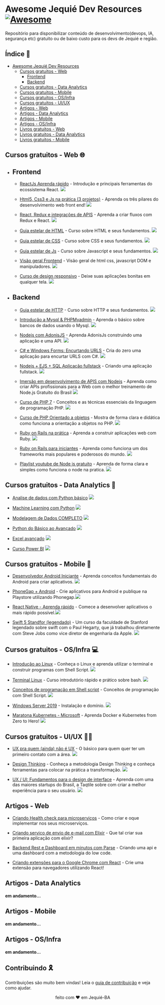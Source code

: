 # Awesome Jequié Dev Resources [![Awesome](https://cdn.rawgit.com/sindresorhus/awesome/d7305f38d29fed78fa85652e3a63e154dd8e8829/media/badge.svg)](https://github.com/topics/awesome)

Repositório para disponibilizar conteúdo de desenvolvimento(devops, IA, segurança etc) gratuito ou de baixo custo para os devs de Jequié e região.

## Índice 📖

- [Awesome Jequié Dev Resources](#Awesome-Jequié-Dev-Resources)
  - [Cursos gratuitos - Web](#cursos-gratuitos---web-)
    - [Frontend](#frontend)
    - [Backend](#backend)
  - [Cursos gratuitos - Data Analytics](#cursos-gratuitos---data-analytics-)
  - [Cursos gratuitos - Mobile](#cursos-gratuitos---mobile-)
  - [Cursos gratuitos - OS/Infra](#cursos-gratuitos---osinfra-)
  - [Cursos gratuitos - UI/UX](#cursos-gratuitos-ui)
  - [Artigos - Web](#artigos-web)
  - [Artigos - Data Analytics](#artigos-data-analytics)
  - [Artigos - Mobile](#artigos-data-analytics)
  - [Artigos - OS/Infra](#artigos-data-analytics)
  - [Livros gratuitos - Web](#livros-gratuitos-web)
  - [Livros gratuitos - Data Analytics](#livros-gratuitos-web)
  - [Livros gratuitos - Mobile](#livros-gratuitos-web)

## Cursos gratuitos - Web 🌐

- ## Frontend

  - [ReactJs Aprenda rápido](https://www.udemy.com/course/reactjs-aprendendo-rapido/) - Introdução e principais ferramentas do ecossistema React. <img src="https://img.shields.io/badge/certificado-nao-red">

  - [Html5, Css3 e Js na prática (3 projetos)](https://www.udemy.com/course/html5-css3-e-javascript-na-pratica-3-projetos/) - Aprenda os três pilares do desenvolvimento web front end! <img src="https://img.shields.io/badge/certificado-nao-red">

  - [React, Redux e integrações de APIS](https://www.udemy.com/course/react-redux-e-integracao-de-apis/) - Aprenda a criar fluxos com Redux e React.  <img src="https://img.shields.io/badge/certificado-sim-green">

  - [Guia estelar de HTML](https://app.rocketseat.com.br/node/o-guia-estelar-de-html) - Curso sobre HTML e seus fundamentos. <img src="https://img.shields.io/badge/certificado-sim-green">

  - [Guia estelar de CSS](https://app.rocketseat.com.br/node/o-guia-estelar-de-css) - Curso sobre CSS e seus fundamentos. <img src="https://img.shields.io/badge/certificado-sim-green">

  - [Guia estelar de Js](https://app.rocketseat.com.br/node/o-guia-estelar-de-java-script) - Curso sobre Javascript e seus fundamentos. <img src="https://img.shields.io/badge/certificado-sim-green">

  - [Visão geral Frontend](https://app.rocketseat.com.br/discover/courses/track/preparacao-de-astronautas) - Visão geral de html css, javascript DOM e manipuladores. <img src="https://img.shields.io/badge/certificado-sim-green">

  - [Curso de design responsivo](https://www.nodestudio.com.br/curso/curso-de-design-responsivo) - Deixe suas aplicações bonitas em qualquer tela. <img src="https://img.shields.io/badge/certificado-sim-green">

- ## Backend

  - [Guia estelar de HTTP](https://app.rocketseat.com.br/node/guia-estelar-de-http) - Curso sobre HTTP e seus fundamentos. <img src="https://img.shields.io/badge/certificado-sim-green">

  - [Introdução a Mysql & PHPMyadmin](https://www.udemy.com/course/mysql_phpmyadmin/) - Aprenda o básico sobre bancos de dados usando o Mysql. <img src="https://img.shields.io/badge/certificado-nao-red">

  - [Nodejs com AdonisJS](https://www.udemy.com/course/aprenda-a-programar-node-com-adonisjs-bonus-api/) - Aprenda AdonisJs construindo uma aplicação e uma API. <img src="https://img.shields.io/badge/certificado-sim-green">

  - [C# e Windows Forms: Encurtando URLS](https://www.udemy.com/course/bitly-api/) - Cria do zero uma aplicação para encurtar URLS com C#. <img src="https://img.shields.io/badge/certificado-nao-red">

  - [Nodejs + EJS + SQL Aplicação fullstack](https://app.rocketseat.com.br/discover/courses/track/viajando-ao-espaco) - Criando uma aplicação fullstack. <img src="https://img.shields.io/badge/certificado-sim-green">

  - [Imersão em desenvolvimento de APIS com Nodejs](https://erickwendel.teachable.com/p/node-js-para-iniciantes-nodebr?origin=CursoErickWendel) - Aprenda como criar APIs profissionais para a Web com o melhor treinamento de Node.js Gratuito do Brasil <img src="https://img.shields.io/badge/certificado-sim-green">

  - [Curso de PHP 7](https://www.nodestudio.com.br/curso/curso-de-php-7) - Conceitos e as técnicas essenciais da linguagem de programação PHP. <img src="https://img.shields.io/badge/certificado-sim-green">

  - [Curso de PHP Orientado a objetos](https://www.nodestudio.com.br/curso/curso-de-php-oo) - Mostra de forma clara e didática como funciona a orientação a objetos no PHP. <img src="https://img.shields.io/badge/certificado-sim-green">

  - [Ruby on Rails na prática](https://www.udemy.com/course/ruby-on-rails-5-na-pratica/) - Aprenda a construir aplicações web com Ruby. <img src="https://img.shields.io/badge/certificado-nao-red">

  - [Ruby on Rails para iniciantes](https://www.cursou.com.br/informatica/ruby-on-rails/) - Aprenda como funciona um dos frameworks mais populares e poderosos do mundo. <img src="https://img.shields.io/badge/certificado-nao-red">
  - [Playlist youtube de Node js gratuito](https://www.youtube.com/playlist?list=PLJ_KhUnlXUPtbtLwaxxUxHqvcNQndmI4B) - Aprenda de forma clara e simples como funciona o node na pratica. <img src="https://img.shields.io/badge/certificado-nao-red">

## Cursos gratuitos - Data Analytics 🎲

- [Analise de dados com Python básico](https://www.youtube.com/playlist?list=PL5TJqBvpXQv5N3iV68bGBkea0HjMk98lR) <img src="https://img.shields.io/badge/certificado-nao-red">

- [Machine Learning com Python](https://www.youtube.com/playlist?list=PL5TJqBvpXQv5CBxLkdqmou_86syFK7U3Q) <img src="https://img.shields.io/badge/certificado-nao-red">

- [Modelagem de Dados COMPLETO](https://www.youtube.com/playlist?list=PLucm8g_ezqNoNHU8tjVeHmRGBFnjDIlxD) <img src="https://img.shields.io/badge/certificado-nao-red">

- [Python do Básico ao Avançado](https://www.youtube.com/playlist?list=PLvE-ZAFRgX8hnECDn1v9HNTI71veL3oW0) <img src="https://img.shields.io/badge/certificado-nao-red">

- [Excel avançado](https://www.youtube.com/playlist?list=PL-QAz5R5Rlm4IWX_sDPOwumEhh90-B61N) <img src="https://img.shields.io/badge/certificado-nao-red">

- [Curso Power BI](https://www.youtube.com/playlist?list=PLV-9aagMq_koV4BVilwsb99f8DwHdMLCM) <img src="https://img.shields.io/badge/certificado-nao-red">

## Cursos gratuitos - Mobile 📱

- [Desenvolvedor Android Iniciante](https://www.udemy.com/course/desenvolvedor-android-iniciante/) - Aprenda conceitos fundamentais do Android para criar aplicativos.  <img src="https://img.shields.io/badge/certificado-nao-red">

- [PhoneGap + Android](https://www.udemy.com/course/phonegap-android-playstore/) - Crie aplicativos para Android e publique na Playstore utilizando Phonegap.<img src="https://img.shields.io/badge/certificado-nao-red">

- [React Native - Aprenda rápido](https://www.udemy.com/course/react-native-aprendendo-rapido/) - Comece a desenvolver aplicativos o mais rápido possível.<img src="https://img.shields.io/badge/certificado-nao-red">

- [Swift 5 Standfor (legendado)](https://www.youtube.com/playlist?list=PLMdYygf53DP46rneFgJ7Ab6fJPcMvr8gC) - Um curso da faculdade de Stanford legendado sobre swift com o Paul Hegarty, que já trabalhou diretamente com Steve Jobs como vice diretor de engenharia da Apple. <img src="https://img.shields.io/badge/certificado-nao-red">

## Cursos gratuitos - OS/Infra 💻

- [Introdução ao Linux](https://www.udemy.com/course/linux-ubuntu/) - Conheça o Linux e aprenda utilizar o terminal e construir programas com Shell Script. <img src="https://img.shields.io/badge/certificado-nao-red">

- [Terminal Linux](https://www.udemy.com/course/terminal-de-comandos-linux/) - Curso introdutório rápido e prático sobre bash.  <img src="https://img.shields.io/badge/certificado-nao-red">

- [Conceitos de programação em Shell script](https://www.udemy.com/course/conceitos-de-programacao-em-shell-script/) - Conceitos de programação com Shell Script. <img src="https://img.shields.io/badge/certificado-nao-red">

- [Windows Server 2019](https://www.udemy.com/course/windows-server-2019/) - Instalação e domínio. <img src="https://img.shields.io/badge/certificado-nao-red">

- [Maratona Kubernetes - Microsoft](https://www.youtube.com/playlist?list=PLB1hpnUGshULerdlzMknMLrHI810xIBJv) - Aprenda Docker e Kubernetes from Zero to Hero! <img src="https://img.shields.io/badge/certificado-nao-red">

## Cursos gratuitos - UI/UX ✍🏼

- [UX pra quem (ainda) não é UX](https://www.udemy.com/course/ux-para-quem-ainda-nao-e-de-ux/) - O básico para quem quer ter um primeiro contato com a área. <img src="https://img.shields.io/badge/certificado-nao-red">

- [Design Thinking](https://www.udemy.com/course/design-thinking-aplicacao-pratica-no-3o-setor/) - Conheça a metodologia Design Thinking e conheça ferramentas para colocar na prática a transformação. <img src="https://img.shields.io/badge/certificado-sim-green">

- [UX / UI: Fundamentos para o design de interface](https://pt.coursera.org/learn/ux-ui-design-de-interface) - Aprenda com uma das maiores startups do Brasil, a Taqtile sobre com criar a melhor experiência para o seu usuário.  <img src="https://img.shields.io/badge/certificado-sim-green">

## Artigos - Web

- [Criando Health check para microserviços](https://dev.to/tuliocalil/criando-health-check-para-microservicos-dj9) - Como criar e oque implementar nos seus microserviços.

- [Criando serviço de envio de e-mail com Elixir](https://dev.to/tuliocalil/criando-servico-de-envio-de-e-mail-com-elixir-2l1g) - Que tal criar sua primeira aplicação com elixir?

- [Backend Rest e Dashboard em minutos com Parse](https://dev.to/tuliocalil/backend-rest-e-dashboard-em-minutos-com-parse-5c72) - Criando uma api e uma dashboard com a metodologia do low code.

- [Criando extensões para o Google Chrome com React](https://dev.to/tuliocalil/criando-extensoes-para-o-google-chrome-com-react-1laa) - Crie uma extensão para navegadores utilizando React!

## Artigos - Data Analytics

#### em andamento...

## Artigos - Mobile

#### em andamento...

## Artigos - OS/Infra

#### em andamento...

## Contribuindo 🎗

Contribuições são muito bem vindas! Leia o [guia de contribuição](CONTRIBUTING.md) e veja como ajudar.

<div align="center">
feito com ❤️ em Jequié-BA
</div>
